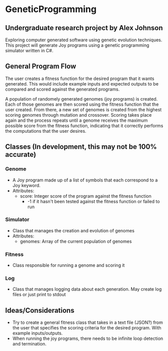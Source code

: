 # GeneticProgramming
## Undergraduate research project by Alex Johnson

Exploring computer generated software using genetic evolution techniques. This project will generate Joy programs using a genetic programming simulator written in C#. 

## General Program Flow
The user creates a fitness function for the desired program that it wants generated. This would include example inputs and expected outputs to be compared and scored against the generated programs. 

A population of randomely generated genomes (joy programs) is created. Each of those genomes are then scored using the fitness function that the user created. From there, a new set of genomes is created from the highest scoring genomes through mutation and crossover. Scoring takes place again and the process repeats until a genome receives the maximum possible score from the fitness function, indicating that it correctly performs the computations that the user desires. 

## Classes (In development, this may not be 100% accurate)

### Genome
- A Joy program made up of a list of symbols that each correspond to a Joy keyword. 
- Attributes:
    - score: Integer score of the program against the fitness function
        - -1 if it hasn't been tested against the fitness function or failed to run

### Simulator
- Class that manages the creation and evolution of genomes
- Attributes:
    - genomes: Array of the current population of genomes

### Fitness
- Class responsible for running a genome and scoring it

### Log
- Class that manages logging data about each generation. May create log files or just print to stdout

## Ideas/Considerations
- Try to create a general fitness class that takes in a text file (JSON?) from the user that specifies the scoring criteria for the desired program. With example inputs/outputs. 
- When running the joy programs, there needs to be infinite loop detection and termination. 
